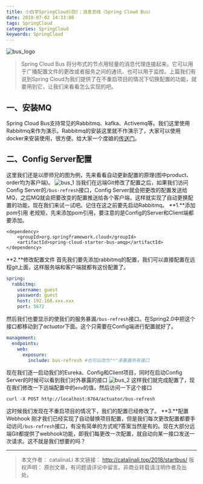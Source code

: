 ```yaml
---
title: 小白学SpringCloud(四)：消息总线（Spring Cloud Bus）
date: 2018-07-02 14:33:08
tags: SpringCloud
categories: SpringCloud
keywords: SpringCloud
---
```


![bus_logo](http://ou3np1yz4.bkt.clouddn.com/bus_logo.jpg)
> Spring Cloud Bus 将分布式的节点用轻量的消息代理连接起来。它可以用于广播配置文件的更改或者服务之间的通讯，也可以用于监控。上篇我们有说到Spring Cloud为我们提供了在不重启项目的情况下切换配置的功能，就要用到它，让我们来看看怎么实现的吧。

<!--more-->

## 一、安装MQ

Spring Cloud Bus支持常见的Rabbitmq、kafka、Activemq等。我们这里使用Rabbitmq来作为演示。Rabbitmq的安装这里就不作演示了，大家可以使用docker来安装使用，很方便。给大家一个度娘的[传送门](https://www.baidu.com/s?wd=docker%E5%AE%89%E8%A3%85activemq&rsv_spt=1&rsv_iqid=0xf5578fe4000354b9&issp=1&f=8&rsv_bp=1&rsv_idx=2&ie=utf-8&rqlang=cn&tn=baiduhome_pg&rsv_enter=0&oq=docker%2520%25E5%25AE%2589%25E8%25A3%2585activemq&inputT=1021&rsv_t=11e21%2FaLzaFQGzuvMvLtKuHmxzuLUWS0TB6d8t9pETvwOEs%2B0fjRN9KsfhoNwJv1cAky&rsv_pq=ef4e2567000322af&sug=activemq&rsv_sug3=21&rsv_sug1=17&rsv_sug7=100&rsv_sug2=0&rsv_sug4=1751)。

## 二、Config Server配置
这里我们还是以廖师兄的图为例，先来看看自动更新配置的原理(图中product、order均为客户端)。
![bus_1](http://ou3np1yz4.bkt.clouddn.com/bus_1.png)
当我们在远端Git修改了配置之后，如果我们访问Config Server的`/bus-refresh`接口，Config Server就会把更改的配置发送给MQ，之后MQ就会把要改变的配置推送给各个客户端，这样就实现了自动更换配置的功能，现在我们来试一试吧。记住在这之前要先启动Rabbitmq。
**1.**添加pom引用
老规矩，先来添加pom引用，要注意的是Config的Server和Client端都要添加。
``` pom
<dependency>
    <groupId>org.springframework.cloud</groupId>
    <artifactId>spring-cloud-starter-bus-amqp</artifactId>
</dependency>
```
**2.**修改配置文件
首先我们要先添加rabbitmq的配置，我们可以直接配置在远程git上面，这样服务端和客户端就都有这份配置了。
``` yml
spring:
  rabbitmq:
    username: guest
    password: guest
    host: 192.168.xxx.xxx
    port: 5672
```
然后我们也要显示的使我们的服务暴漏`/bus-refresh`接口。在Spring2.0中把这个接口都移动到了*actuator*下面。这个只需要在Config端进行配置就好了。
``` yml
management:
  endpoints:
    web:
      exposure:
        include: bus-refresh #也可以改为"*"来暴露所有接口
```
现在我们逐一启动我们的Eureka、Config和Client项目，同时在启动Config Server的时候可以看到我们对外暴露的接口
![bus_2](http://ou3np1yz4.bkt.clouddn.com/bus_2.png)
这样我们就完成配置了，现在我们修改一下远端配置中的`env`的值，然后访问一下这个接口
```
curl -X POST http://localhost:8764/actuator/bus-refresh
```
这时候我们发现在不重启项目的情况下，我们的配置已经修改了。
**3.**配置Webhook
刚才我们已经实现了自动替换项目配置，但是我们每次更改配置都要手动访问`/bus-refresh`接口，有没有简单的方式呢?答案当然是有的。现在大部分远端Git都提供了webhook功能，即我们每更改一次配置，就自动向某一接口发送一次请求。这不就是我们想要的吗？

---

>本文作者： catalinaLi
本文链接： http://catalinali.top/2018/startbus/
版权声明： 原创文章，有问题请评论中留言。非商业转载请注明作者及出处。